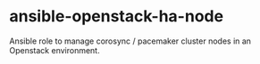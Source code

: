 # ansible-openstack-ha-node
Ansible role to manage corosync / pacemaker cluster nodes in an Openstack environment.
